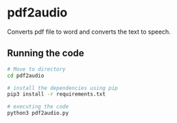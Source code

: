 # pdf2audio
Converts pdf file to word and converts the text to speech.

## Running the code
```bash
# Move to directory
cd pdf2audio

# install the dependencies using pip
pip3 install -r requirements.txt

# executing the code
python3 pdf2audio.py
```

